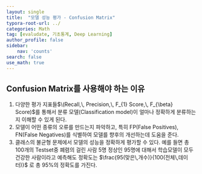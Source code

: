 ```yaml
---
layout: single
title:  "모델 성능 평가 - Confusion Matrix"
typora-root-url: ../
categories: Math
tag: [evaludate, 기초통계, Deep Learning]
author_profile: false
sidebar:
    nav: 'counts'
search: false
use_math: true
---
```


## Confusion Matrix를 사용해야 하는 이유
1. 다양한 평가 지표들$\(Recall,\, Precision,\, F_{1} Score,\, F_{\beta} Score)$를 통해서 분류 모델(Classification model)이 얼마나 정확하게 분류하는지 이해할 수 있게 된다.
2. 모델이 어떤 종류의 오류를 만드는지 파악하고, 특히 FP(False Positives), FN(False Negatives)를 식별하여 모델를 향후의 개선하는데 도움을 준다.
3. 클래스의 불균형 문제에서 모델의 성능을 정확하게 평가할 수 있다. 예를 들면 총 100개의 Testset중 폐렴의 걸린 사람 5명 정상인 95명에 대해서 학습모델이 모두 건강한 사람이라고 예측해도 정확도는 $\frac{95(맞은\,개수)}{100(전체\,데이터)}$ 로 총 95%의 정확도를 가진다.